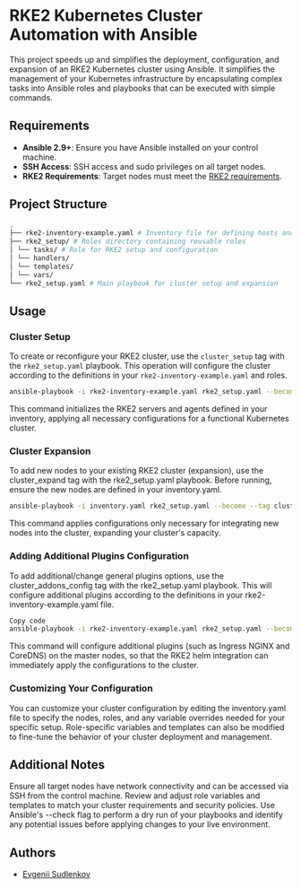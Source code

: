 # RKE2 Kubernetes Cluster Automation with Ansible

This project speeds up and simplifies the deployment, configuration, and expansion of an RKE2 Kubernetes cluster using Ansible. It simplifies the management of your Kubernetes infrastructure by encapsulating complex tasks into Ansible roles and playbooks that can be executed with simple commands.

## Requirements

- **Ansible 2.9+**: Ensure you have Ansible installed on your control machine.
- **SSH Access**: SSH access and sudo privileges on all target nodes.
- **RKE2 Requirements**: Target nodes must meet the [RKE2 requirements](https://docs.rke2.io/install/requirements/).

## Project Structure
```sh
.
├── rke2-inventory-example.yaml # Inventory file for defining hosts and variables
├── rke2_setup/ # Roles directory containing reusable roles
│ └── tasks/ # Role for RKE2 setup and configuration
│ └── handlers/
│ └── templates/
│ └── vars/
└── rke2_setup.yaml # Main playbook for cluster setup and expansion
```

## Usage

### Cluster Setup

To create or reconfigure your RKE2 cluster, use the `cluster_setup` tag with the `rke2_setup.yaml` playbook. This operation will configure the cluster according to the definitions in your `rke2-inventory-example.yaml` and roles.

```sh
ansible-playbook -i rke2-inventory-example.yaml rke2_setup.yaml --become --tag cluster_setup -u sudo_enabled_or_root_user
```
This command initializes the RKE2 servers and agents defined in your inventory, applying all necessary configurations for a functional Kubernetes cluster.

### Cluster Expansion
To add new nodes to your existing RKE2 cluster (expansion), use the cluster_expand tag with the rke2_setup.yaml playbook. Before running, ensure the new nodes are defined in your inventory.yaml.

```sh
ansible-playbook -i inventory.yaml rke2_setup.yaml --become --tag cluster_expand -u sudo_enabled_or_root_user
```
This command applies configurations only necessary for integrating new nodes into the cluster, expanding your cluster's capacity.

### Adding Additional Plugins Configuration
To add additional/change general plugins options, use the cluster_addons_config tag with the rke2_setup.yaml playbook. This will configure additional plugins according to the definitions in your rke2-inventory-example.yaml file.

```sh
Copy code
ansible-playbook -i rke2-inventory-example.yaml rke2_setup.yaml --become --tag cluster_addons_config -u sudo_enabled_or_root_user
```
This command will configure additional plugins (such as Ingress NGINX and CoreDNS) on the master nodes, so that the RKE2 helm integration can immediately apply the configurations to the cluster.

### Customizing Your Configuration
You can customize your cluster configuration by editing the inventory.yaml file to specify the nodes, roles, and any variable overrides needed for your specific setup. Role-specific variables and templates can also be modified to fine-tune the behavior of your cluster deployment and management.

## Additional Notes
Ensure all target nodes have network connectivity and can be accessed via SSH from the control machine.
Review and adjust role variables and templates to match your cluster requirements and security policies.
Use Ansible's --check flag to perform a dry run of your playbooks and identify any potential issues before applying changes to your live environment.

## Authors

- [Evgenii Sudlenkov](https://github.com/sudlenkovea)
